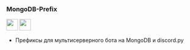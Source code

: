 ### MongoDB-Prefix
<img height=30 weight=40 
src="https://camo.githubusercontent.com/4e12ecc10f1cfc6da631cd35dfe6e207c5bdf16b/68747470733a2f2f696d672e736869656c64732e696f2f62616467652f707974686f6e2d332e382e332d6f72616e6765">
<img height=30 weight=40 src="https://camo.githubusercontent.com/b599dca4bb112574fc6c517305335fe4b7e5cb12/68747470733a2f2f696d672e736869656c64732e696f2f62616467652f646973636f72642e70792d312e342e312d627269676874677265656e">

- Префиксы для мультисерверного бота на MongoDB и discord.py
